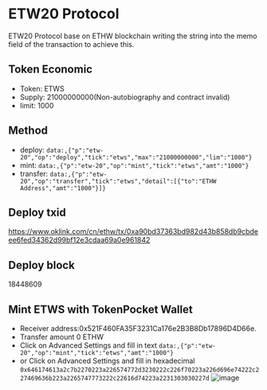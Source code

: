 # ETW20 Protocol
ETW20 Protocol base on ETHW blockchain writing the string into the memo field of the transaction to achieve this.

## Token Economic
 - Token: ETWS
 - Supply: 21000000000(Non-autobiography and contract invalid)
 - limit: 1000

## Method
 - deploy: `data:,{"p":"etw-20","op":"deploy","tick":"etws","max":"21000000000","lim":"1000"}`
 - mint: `data:,{"p":"etw-20","op":"mint","tick":"etws","amt":"1000"}`
 - transfer: `data:,{"p":"etw-20","op":"transfer","tick":"etws","detail":[{"to":"ETHW Address","amt":"1000"}]}`

## Deploy txid
https://www.oklink.com/cn/ethw/tx/0xa90bd37363bd982d43b858db9cbdeee6fed34362d99bf12e3cdaa69a0e961842

## Deploy block
18448609

## Mint ETWS with TokenPocket Wallet
 - Receiver address:0x521F460FA35F3231Ca176e2B3B8Db17896D4D66e.
 - Transfer amount 0 ETHW
 - Click on Advanced Settings and fill in text `data:,{"p":"etw-20","op":"mint","tick":"etws","amt":"1000"}`
 - or Click on Advanced Settings and fill in hexadecimal `0x646174613a2c7b2270223a226574772d3230222c226f70223a226d696e74222c227469636b223a2265747773222c22616d74223a2231303030227d`
![image](https://github.com/ETW20-ETWS/ETW20/assets/152284226/d93e90a2-c4c8-4efe-b74c-dd51e76814b6)
